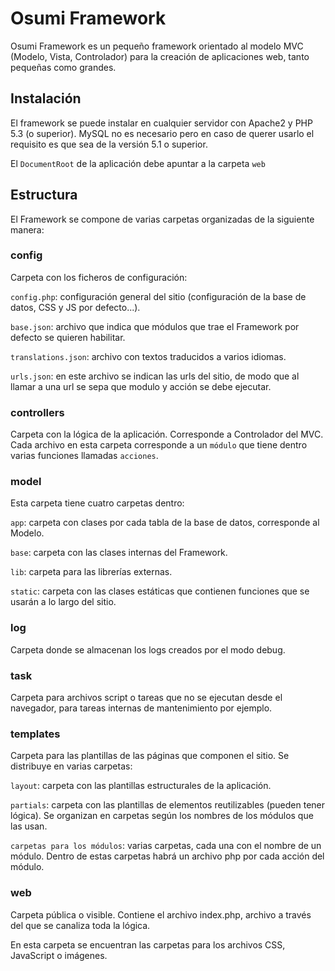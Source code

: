 Osumi Framework
===============

Osumi Framework es un pequeño framework orientado al modelo MVC (Modelo, Vista, Controlador) para la creación de aplicaciones web, tanto pequeñas como grandes.

## Instalación
El framework se puede instalar en cualquier servidor con Apache2 y PHP 5.3 (o superior). MySQL no es necesario pero en caso de querer usarlo el requisito es que sea de la versión 5.1 o superior.

El `DocumentRoot` de la aplicación debe apuntar a la carpeta `web`

## Estructura
El Framework se compone de varias carpetas organizadas de la siguiente manera:

### config
Carpeta con los ficheros de configuración:

`config.php`: configuración general del sitio (configuración de la base de datos, CSS y JS por defecto...).

`base.json`: archivo que indica que módulos que trae el Framework por defecto se quieren habilitar.

`translations.json`: archivo con textos traducidos a varios idiomas.

`urls.json`: en este archivo se indican las urls del sitio, de modo que al llamar a una url se sepa que modulo y acción se debe ejecutar.

### controllers
Carpeta con la lógica de la aplicación. Corresponde a Controlador del MVC. Cada archivo en esta carpeta corresponde a un `módulo` que tiene dentro varias funciones llamadas `acciones`.

### model
Esta carpeta tiene cuatro carpetas dentro:

`app`: carpeta con clases por cada tabla de la base de datos, corresponde al Modelo.

`base`: carpeta con las clases internas del Framework.

`lib`: carpeta para las librerías externas.

`static`: carpeta con las clases estáticas que contienen funciones que se usarán a lo largo del sitio.

### log
Carpeta donde se almacenan los logs creados por el modo debug.

### task
Carpeta para archivos script o tareas que no se ejecutan desde el navegador, para tareas internas de mantenimiento por ejemplo.

### templates
Carpeta para las plantillas de las páginas que componen el sitio. Se distribuye en varias carpetas:

`layout`: carpeta con las plantillas estructurales de la aplicación.

`partials`: carpeta con las plantillas de elementos reutilizables (pueden tener lógica). Se organizan en carpetas según los nombres de los módulos que las usan.

`carpetas para los módulos`: varias carpetas, cada una con el nombre de un módulo. Dentro de estas carpetas habrá un archivo php por cada acción del módulo.

### web
Carpeta pública o visible. Contiene el archivo index.php, archivo a través del que se canaliza toda la lógica.

En esta carpeta se encuentran las carpetas para los archivos CSS, JavaScript o imágenes.